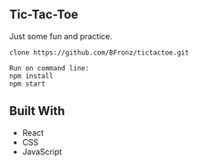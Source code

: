 ## Tic-Tac-Toe

Just some fun and practice.





```
clone https://github.com/BFronz/tictactoe.git

Run on command line: 
npm install
npm start

```



## Built With
* React
* CSS
* JavaScript

